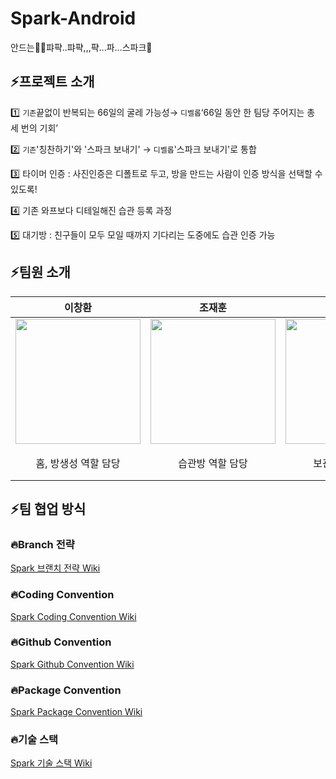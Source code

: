 # Spark-Android
안드는🗿🔪퍄퍅..퍄퍅,,,퍅...파...스파크🎇

## ⚡️프로젝트 소개
1️⃣ `기존`끝없이 반복되는 66일의 굴레 가능성→ `디벨롭`‘66일 동안 한 팀당 주어지는 총 세 번의 기회’

2️⃣ `기존`'칭찬하기'와 '스파크 보내기' → `디벨롭`'스파크 보내기'로 통합

3️⃣ 타이머 인증 : 사진인증은 디폴트로 두고, 방을 만드는 사람이 인증 방식을 선택할 수 있도록!

4️⃣ 기존 와프보다 디테일해진 습관 등록 과정

5️⃣ 대기방 : 친구들이 모두 모일 때까지 기다리는 도중에도 습관 인증 가능


## ⚡️팀원 소개
| 이창환 | 조재훈 | 이호재 | 손연주 |
|:-------:|:-------:|:-------:|:-------:|
|<img src="https://user-images.githubusercontent.com/91423342/148880108-08dddb1c-a862-4e1d-b0fd-4a33d4a4c2e8.jpeg" width="200" height="200"/> | <img src="https://user-images.githubusercontent.com/91423342/148880154-7848c470-824d-4198-aece-4940ad808ba8.png" width="200" height="200"/> | <img src="https://user-images.githubusercontent.com/91423342/148880221-86ea677f-d272-464c-9b67-90ae31620f3e.jpeg" width="200" height="200"/> | <img src="https://user-images.githubusercontent.com/91423342/148880265-18fd3045-96e7-4984-9497-39c971295a7a.png" width="200" height="200"/> |
| 홈, 방생성 역할 담당 | 습관방 역할 담당 | 보관함 역할 담당 | 온보딩 , 로그인 , 피드 역할 담당|

## ⚡️팀 협업 방식
### 🔥Branch 전략
[Spark 브랜치 전략 Wiki](https://github.com/TeamSparker/Spark-Android/wiki/Branch-%EC%A0%84%EB%9E%B5)
### 🔥Coding Convention
[Spark Coding Convention Wiki](https://github.com/TeamSparker/Spark-Android/wiki/Coding-Convention)
### 🔥Github Convention
[Spark Github Convention Wiki](https://github.com/TeamSparker/Spark-Android/wiki/GitHub-Convention)
### 🔥Package Convention
[Spark Package Convention Wiki](https://github.com/TeamSparker/Spark-Android/wiki/Package-Convention)
### 🔥기술 스택
[Spark 기술 스택 Wiki](https://github.com/TeamSparker/Spark-Android/wiki/%EA%B8%B0%EC%88%A0-%EC%8A%A4%ED%83%9D)

